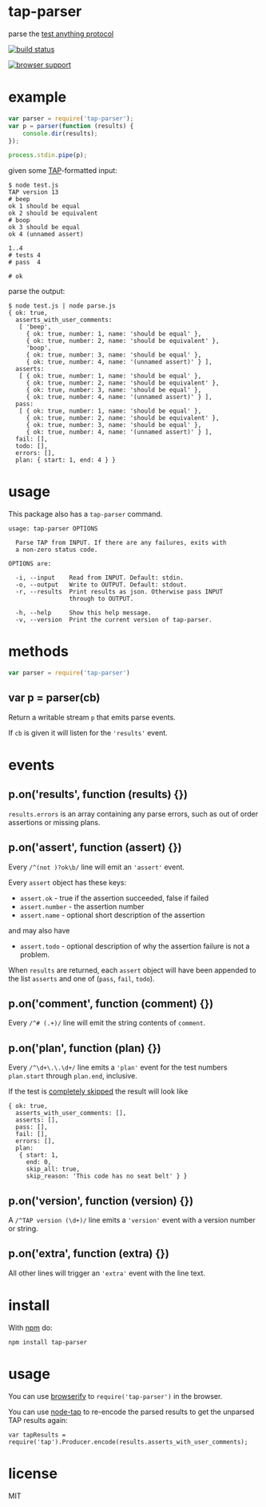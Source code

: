 # tap-parser

parse the [test anything protocol](http://testanything.org/)

[![build status](https://secure.travis-ci.org/substack/tap-parser.png)](http://travis-ci.org/substack/tap-parser)

[![browser support](http://ci.testling.com/substack/tap-parser.png)](http://ci.testling.com/substack/tap-parser)

# example

``` js
var parser = require('tap-parser');
var p = parser(function (results) {
    console.dir(results);
});

process.stdin.pipe(p);
```

given some [TAP](http://testanything.org/)-formatted input:

```
$ node test.js
TAP version 13
# beep
ok 1 should be equal
ok 2 should be equivalent
# boop
ok 3 should be equal
ok 4 (unnamed assert)

1..4
# tests 4
# pass  4

# ok
```

parse the output:

```
$ node test.js | node parse.js
{ ok: true,
  asserts_with_user_comments:
   [ 'beep',
     { ok: true, number: 1, name: 'should be equal' },
     { ok: true, number: 2, name: 'should be equivalent' },
     'boop',
     { ok: true, number: 3, name: 'should be equal' },
     { ok: true, number: 4, name: '(unnamed assert)' } ],
  asserts: 
   [ { ok: true, number: 1, name: 'should be equal' },
     { ok: true, number: 2, name: 'should be equivalent' },
     { ok: true, number: 3, name: 'should be equal' },
     { ok: true, number: 4, name: '(unnamed assert)' } ],
  pass: 
   [ { ok: true, number: 1, name: 'should be equal' },
     { ok: true, number: 2, name: 'should be equivalent' },
     { ok: true, number: 3, name: 'should be equal' },
     { ok: true, number: 4, name: '(unnamed assert)' } ],
  fail: [],
  todo: [],
  errors: [],
  plan: { start: 1, end: 4 } }
```

# usage

This package also has a `tap-parser` command.

```
usage: tap-parser OPTIONS

  Parse TAP from INPUT. If there are any failures, exits with
  a non-zero status code.

OPTIONS are:

  -i, --input    Read from INPUT. Default: stdin.
  -o, --output   Write to OUTPUT. Default: stdout.
  -r, --results  Print results as json. Otherwise pass INPUT
                 through to OUTPUT.

  -h, --help     Show this help message.
  -v, --version  Print the current version of tap-parser.

```

# methods

``` js
var parser = require('tap-parser')
```

## var p = parser(cb)

Return a writable stream `p` that emits parse events.

If `cb` is given it will listen for the `'results'` event.

# events

## p.on('results', function (results) {})

`results.errors` is an array containing any parse errors, such as out of order
assertions or missing plans.

## p.on('assert', function (assert) {})

Every `/^(not )?ok\b/` line will emit an `'assert'` event.

Every `assert` object has these keys:

* `assert.ok` - true if the assertion succeeded, false if failed
* `assert.number` - the assertion number
* `assert.name` - optional short description of the assertion

and may also have

* `assert.todo` - optional description of why the assertion failure is
  not a problem.

When `results` are returned, each `assert` object will have been
appended to the list `asserts` and one of (`pass`, `fail`, `todo`).

## p.on('comment', function (comment) {})

Every `/^# (.+)/` line will emit the string contents of `comment`.

## p.on('plan', function (plan) {})

Every `/^\d+\.\.\d+/` line emits a `'plan'` event for the test numbers
`plan.start` through `plan.end`, inclusive.

If the test is [completely skipped](http://podwiki.hexten.net/TAP/TAP.html?page=TAP#Skippingeverything) the result will look like

```
{ ok: true,
  asserts_with_user_comments: [],
  asserts: [],
  pass: [],
  fail: [],
  errors: [],
  plan: 
   { start: 1,
     end: 0,
     skip_all: true,
     skip_reason: 'This code has no seat belt' } }
```

## p.on('version', function (version) {})

A `/^TAP version (\d+)/` line emits a `'version'` event with a version number or
string.

## p.on('extra', function (extra) {})

All other lines will trigger an `'extra'` event with the line text.

# install

With [npm](https://npmjs.org) do:

```
npm install tap-parser
```

# usage

You can use [browserify](http://browserify.org) to `require('tap-parser')` in
the browser.

You can use [node-tap](https://github.com/isaacs/node-tap) to re-encode the 
parsed results to get the unparsed TAP results again:

```
var tapResults = require('tap').Producer.encode(results.asserts_with_user_comments);
```

# license

MIT
